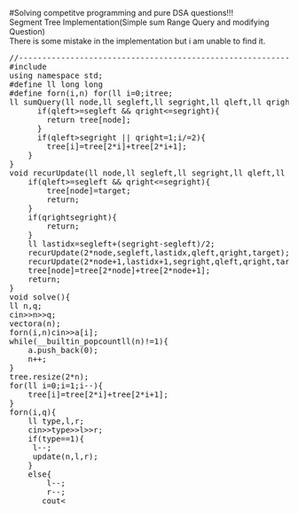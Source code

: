 #Solving competitve programming and pure DSA questions!!!<br>
Segment Tree Implementation(Simple sum Range Query and modifying Question)<br>
There is some mistake in the implementation but i am unable to find it.
<pre>
//----------------------------------------------------------------------------------COD--GOES--HERE---------------------------------//-----------------------//
#include<bits/stdc++.h>
using namespace std;
#define ll long long
#define forn(i,n) for(ll i=0;i<n;i++)
vector<ll>tree;
ll sumQuery(ll node,ll segleft,ll segright,ll qleft,ll qright){
      if(qleft>=segleft && qright<=segright){
        return tree[node];
      }
      if(qleft>segright || qright<segleft){
        return 0;
      }
      ll lastidx=segleft+(segright-segleft)/2;
      return (sumQuery(2*node,segleft,lastidx,qleft,qright)+sumQuery(2*node+1,lastidx+1,segright,qleft,qright));
}
void update(ll n,ll pos,ll target){
    tree[n+pos]=target;
    for(ll i=((n+pos)/2);i>=1;i/=2){
        tree[i]=tree[2*i]+tree[2*i+1];
    }
}
void recurUpdate(ll node,ll segleft,ll segright,ll qleft,ll qright,ll target){
    if(qleft>=segleft && qright<=segright){
        tree[node]=target;
        return;
    }
    if(qright<segleft || qleft>segright){
        return;
    }
    ll lastidx=segleft+(segright-segleft)/2;
    recurUpdate(2*node,segleft,lastidx,qleft,qright,target);
    recurUpdate(2*node+1,lastidx+1,segright,qleft,qright,target);
    tree[node]=tree[2*node]+tree[2*node+1];
    return;
}
void solve(){
ll n,q;
cin>>n>>q;
vector<ll>a(n);
forn(i,n)cin>>a[i];
while(__builtin_popcountll(n)!=1){
    a.push_back(0);
    n++;
}
tree.resize(2*n);
for(ll i=0;i<n;i++){
    tree[i+n]=a[i];
}
for(ll i=n-1;i>=1;i--){
    tree[i]=tree[2*i]+tree[2*i+1];
}
forn(i,q){
    ll type,l,r;
    cin>>type>>l>>r;
    if(type==1){
     l--;
     update(n,l,r);
    }
    else{
        l--;
        r--;
       cout<<sumQuery(1,0,n-1,l,r)<<"\n";
    }
}
}
int main(){
solve();
return 0;
}
//-----------------------------------------------------------------------END--------------------------------------------------------//
       </pre>
